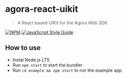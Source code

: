 # agora-react-uikit

> A React based UIKit for the Agora Web SDK

[![NPM](https://img.shields.io/npm/v/agora-react-uikit.svg)](https://www.npmjs.com/package/agora-react-uikit) [![JavaScript Style Guide](https://img.shields.io/badge/code_style-standard-brightgreen.svg)](https://standardjs.com)

## How to use
- Instal Node.js LTS
- Run `npm start` to start the bundler
- Run `cd example && npm start` to run the example app
